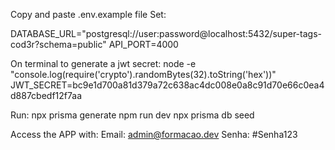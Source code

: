 Copy and paste .env.example file
Set:

DATABASE_URL="postgresql://user:password@localhost:5432/super-tags-cod3r?schema=public"
API_PORT=4000

On terminal to generate a jwt secret:
node -e "console.log(require('crypto').randomBytes(32).toString('hex'))"
JWT_SECRET=bc9e1d700a81d379a72c638ac4dc008e0a8c91d70e66c0ea4d887cbedf12f7aa

Run:
npx prisma generate
npm run dev
npx prisma db seed

Access the APP with:
Email: admin@formacao.dev
Senha: #Senha123
